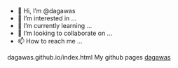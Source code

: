 - 👋 Hi, I’m @dagawas
- 👀 I’m interested in ...
- 🌱 I’m currently learning ...
- 💞️ I’m looking to collaborate on ...
- 📫 How to reach me ...

<!---
dagawas/dagawas is a ✨ special ✨ repository because its `README.md` (this file) appears on your GitHub profile.
You can click the Preview link to take a look at your changes.
--->
dagawas.github.io/index.html
My github pages [dagawas](https://dagawas.github.io)
